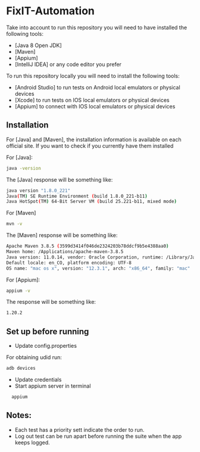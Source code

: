 # FixIT-Automation

Take into account to run this repository you will need to have installed the following tools:

* [Java 8 Open JDK]
* [Maven]
* [Appium]
* [IntelliJ IDEA] or any code editor you prefer

To run this repository locally you will need to install the following tools:
* [Android Studio] to run tests on Android local emulators or physical devices
* [Xcode] to run tests on IOS local emulators or physical devices
* [Appium] to connect with IOS local emulators or physical devices

## Installation

For [Java] and [Maven], the installation information is available on each official site. If you want to check if you
currently have them installed

For [Java]:

```sh
java -version
```

The [Java] response will be something like:

```sh
java version "1.8.0_221"
Java(TM) SE Runtime Environment (build 1.8.0_221-b11)
Java HotSpot(TM) 64-Bit Server VM (build 25.221-b11, mixed mode)
```
For [Maven]
```sh
mvn -v
```

The [Maven] response will be something like:

```sh
Apache Maven 3.8.5 (3599d3414f046de2324203b78ddcf9b5e4388aa0)
Maven home: /Applications/apache-maven-3.8.5
Java version: 11.0.14, vendor: Oracle Corporation, runtime: /Library/Java/JavaVirtualMachines/jdk-11.0.14.jdk/Contents/Home
Default locale: en_CO, platform encoding: UTF-8
OS name: "mac os x", version: "12.3.1", arch: "x86_64", family: "mac"
 ```

For [Appium]:

```sh
appium -v
```

The response will be something like:

```sh
1.20.2
```

## Set up before running

- Update config.properties

For obtaining udid run:
```sh 
adb devices
 ```
- Update credentials
- Start appium server in terminal
```sh
  appium
 ```

## Notes: 
- Each test has a priority sett indicate the order to run.
- Log out test can be run apart before running the suite when the app keeps logged.


